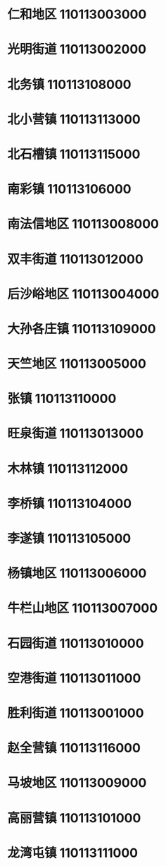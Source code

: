 # 仁和地区 110113003000
# 光明街道 110113002000
# 北务镇 110113108000
# 北小营镇 110113113000
# 北石槽镇 110113115000
# 南彩镇 110113106000
# 南法信地区 110113008000
# 双丰街道 110113012000
# 后沙峪地区 110113004000
# 大孙各庄镇 110113109000
# 天竺地区 110113005000
# 张镇 110113110000
# 旺泉街道 110113013000
# 木林镇 110113112000
# 李桥镇 110113104000
# 李遂镇 110113105000
# 杨镇地区 110113006000
# 牛栏山地区 110113007000
# 石园街道 110113010000
# 空港街道 110113011000
# 胜利街道 110113001000
# 赵全营镇 110113116000
# 马坡地区 110113009000
# 高丽营镇 110113101000
# 龙湾屯镇 110113111000

